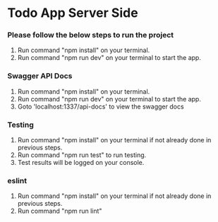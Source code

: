 # Todo App Server Side

### Please follow the below steps to run the project

1.  Run command "npm install" on your terminal.
2.  Run command "npm run dev" on your terminal to start the app.

### Swagger API Docs

1.  Run command "npm install" on your terminal.
2.  Run command "npm run dev" on your terminal to start the app.
3.  Goto 'localhost:1337/api-docs' to view the swagger docs

### Testing

1.  Run command "npm install" on your terminal if not already done in previous steps.
2.  Run command "npm run test" to run testing.
3.  Test results will be logged on your console.

### eslint

1. Run command "npm install" on your terminal if not already done in previous steps.
2. Run command "npm run lint"
